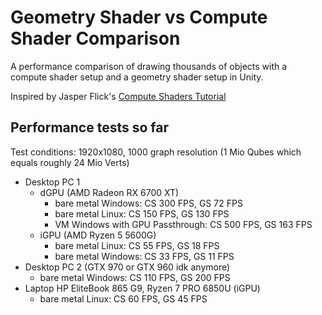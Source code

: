 # Geometry Shader vs Compute Shader Comparison

A performance comparison of drawing thousands of objects with a compute shader setup and a geometry shader setup in Unity.

Inspired by Jasper Flick's [Compute Shaders Tutorial](https://catlikecoding.com/unity/tutorials/basics/compute-shaders/)

## Performance tests so far

Test conditions: 1920x1080, 1000 graph resolution (1 Mio Qubes which equals roughly 24 Mio Verts)

- Desktop PC 1
  - dGPU (AMD Radeon RX 6700 XT)
    - bare metal Windows: CS 300 FPS, GS 72 FPS
    - bare metal Linux: CS 150 FPS, GS 130 FPS
    - VM Windows with GPU Passthrough: CS 500 FPS, GS 163 FPS
  - iGPU (AMD Ryzen 5 5600G)
    - bare metal Linux: CS 55 FPS, GS 18 FPS
    - bare metal Windows: CS 33 FPS, GS 11 FPS
- Desktop PC 2 (GTX 970 or GTX 960 idk anymore)
  - bare metal Windows: CS 110 FPS, GS 200 FPS
- Laptop HP EliteBook 865 G9, Ryzen 7 PRO 6850U (iGPU)
  - bare metal Linux: CS 60 FPS, GS 45 FPS
